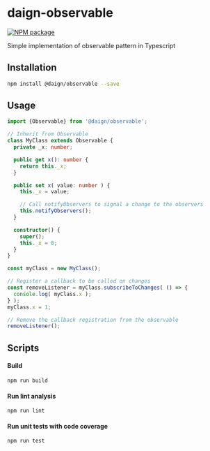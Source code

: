 # daign-observable

[![NPM package][npm]][npm-url]

Simple implementation of observable pattern in Typescript

## Installation

```sh
npm install @daign/observable --save
```

## Usage

```typescript
import {Observable} from '@daign/observable';

// Inherit from Observable
class MyClass extends Observable {
  private _x: number;

  public get x(): number {
    return this._x;
  }

  public set x( value: number ) {
    this._x = value;

    // Call notifyObservers to signal a change to the observers
    this.notifyObservers();
  }

  constructor() {
    super();
    this._x = 0;
  }
}

const myClass = new MyClass();

// Register a callback to be called on changes
const removeListener = myClass.subscribeToChanges( () => {
  console.log( myClass.x );
} );
myClass.x = 1;

// Remove the callback registration from the observable
removeListener();
```

## Scripts

#### Build

    npm run build

#### Run lint analysis

    npm run lint

#### Run unit tests with code coverage

    npm run test

[npm]: https://img.shields.io/npm/v/@daign/observable.svg
[npm-url]: https://www.npmjs.com/package/@daign/observable
